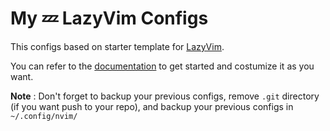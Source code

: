 # My 💤 LazyVim Configs

This configs based on starter template for [LazyVim](https://github.com/LazyVim/LazyVim).

You can refer to the [documentation](https://lazyvim.github.io/installation) to get started and costumize it as you want.

**Note** : Don't forget to backup your previous configs, remove `.git` directory (if you want push to your repo), and backup your previous configs in `~/.config/nvim/` 
